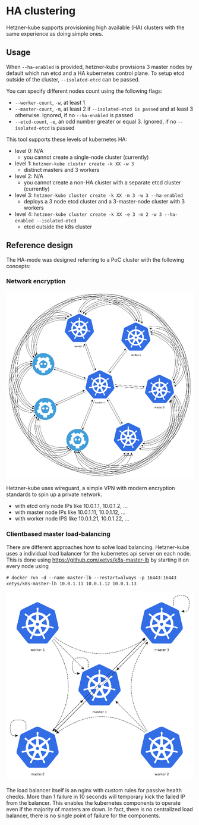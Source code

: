 
# HA clustering

Hetzner-kube supports provisioning high available (HA) clusters with the same experience as doing simple ones.

## Usage

When `--ha-enabled` is provided, hetzner-kube provisions 3 master nodes by default which run etcd and a HA kubernetes control
plane. To setup etcd outside of the cluster, `--isolated-etcd` can be passed.

You can specify different nodes count using the following flags:
- `--worker-count`, `-w`, at least 1
- `--master-count`, `-m`, at least 2 if `--isolated-etcd is passed` and at least 3 otherwise. Ignored, if no `--ha-enabled` is passed
- `--etcd-count`, `-e`, an odd number greater or equal 3. Ignored, if no `--isolated-etcd` is passed

This tool supports these levels of kubernetes HA:
- level 0: N/A 
    - you cannot create a single-node cluster (currently)
- level 1: `hetzner-kube cluster create -k XX -w 3` 
    - distinct masters and 3 workers
- level 2: N/A 
    - you cannot create a non-HA cluster with a separate etcd cluster (currently)
- level 3: `hetzner-kube cluster create -k XX -m 3 -w 3 --ha-enabled` 
    - deploys a 3 node etcd cluster and a 3-master-node cluster with 3 workers
- level 4: `hetzner-kube cluster create -k XX -e 3 -m 2 -w 3 --ha-enabled --isolated-etcd` 
    - etcd outside the k8s cluster

## Reference design

The HA-mode was designed referring to a PoC cluster with the following concepts:

### Network encryption

![K8S Wireguard](full-ha-k8s-wireguard.png)

Hetzner-kube uses wireguard, a simple VPN with modern encryption standards to spin up a private network. 

* with etcd only node IPs like 10.0.1.1, 10.0.1.2, ...
* with master node IPs like 10.0.1.11, 10.0.1.12, ...
* with worker node IPS like 10.0.1.21, 10.0.1.22, ...

### Clientbased master load-balancing

There are different approaches how to solve load balancing. Hetzner-kube uses a individual load balancer for the kubernetes 
api server on each node. This is done using https://github.com/xetys/k8s-master-lb by starting it on every node using

```
# docker run -d --name master-lb --restart=always -p 16443:16443 xetys/k8s-master-lb 10.0.1.11 10.0.1.12 10.0.1.13
```

![Clientbased load balancing](k8s-master-lb.png)


The load balancer itself is an nginx with custom rules for passive health checks. More than 1 failure in 10 seconds will 
temporary kick the failed IP from the balancer. This enables the kubernetes components to operate even if the majority of masters
are down. In fact, there is no centralized load balancer, there is no single point of failure for the components.